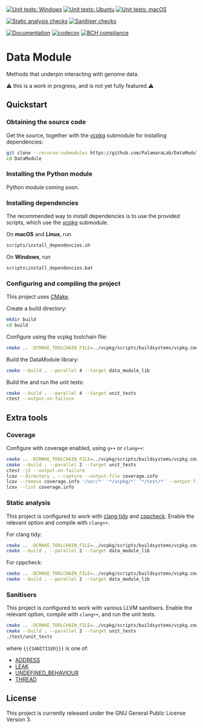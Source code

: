 [![Unit tests: Windows](https://github.com/PalamaraLab/DataModule/workflows/Unit%20tests:%20Windows/badge.svg)](https://github.com/PalamaraLab/DataModule/actions)
[![Unit tests: Ubuntu](https://github.com/PalamaraLab/DataModule/workflows/Unit%20tests:%20Ubuntu/badge.svg)](https://github.com/PalamaraLab/DataModule/actions)
[![Unit tests: macOS](https://github.com/PalamaraLab/DataModule/workflows/Unit%20tests:%20macOS/badge.svg)](https://github.com/PalamaraLab/DataModule/actions)

[![Static analysis checks](https://github.com/PalamaraLab/DataModule/workflows/Static%20analysis%20checks/badge.svg)](https://github.com/PalamaraLab/DataModule/actions)
[![Sanitiser checks](https://github.com/PalamaraLab/DataModule/workflows/Sanitiser%20checks/badge.svg)](https://github.com/PalamaraLab/DataModule/actions)

[![Documentation](https://readthedocs.org/projects/data-module/badge/?version=latest)](https://data-module.readthedocs.io/en/latest/?badge=latest)
[![codecov](https://codecov.io/gh/PalamaraLab/DataModule/branch/main/graph/badge.svg)](https://codecov.io/gh/PalamaraLab/DataModule)
[![BCH compliance](https://bettercodehub.com/edge/badge/PalamaraLab/DataModule?branch=main)](https://bettercodehub.com/results/PalamaraLab/DataModule)

# Data Module

Methods that underpin interacting with genome data.

:warning: this is a work in progress, and is not yet fully featured :warning:

## Quickstart

### Obtaining the source code

Get the source, together with the [vcpkg](https://github.com/microsoft/vcpkg) submodule for installing dependencies:

```bash
git clone --recurse-submodules https://github.com/PalamaraLab/DataModule.git
cd DataModule
```

### Installing the Python module

Python module coming soon.

### Installing dependencies

The recommended way to install dependencies is to use the provided scripts, which use the [vcpkg](https://github.com/microsoft/vcpkg) submodule.

On **macOS** and **Linux**, run

```bash
scripts/install_dependencies.sh
```

On **Windows**, run

```bash
scripts\install_dependencies.bat
```

### Configuring and compiling the project

This project uses [CMake](https://cmake.org/).

Create a build directory:

```bash
mkdir build
cd build
```

Configure using the vcpkg toolchain file:

```bash
cmake .. -DCMAKE_TOOLCHAIN_FILE=../vcpkg/scripts/buildsystems/vcpkg.cmake
```

Build the DataModule library:

```bash
cmake --build . --parallel 4 --target data_module_lib
```

Build the and run the unit tests:

```bash
cmake --build . --parallel 4 --target unit_tests
ctest --output-on-failure
```

## Extra tools

### Coverage

Configure with coverage enabled, using `g++` or `clang++`:

```bash
cmake .. -DCMAKE_TOOLCHAIN_FILE=../vcpkg/scripts/buildsystems/vcpkg.cmake -DCMAKE_BUILD_TYPE=Debug -DENABLE_COVERAGE=ON
cmake --build . --parallel 2 --target unit_tests
ctest -j2 --output-on-failure
lcov --directory . --capture --output-file coverage.info
lcov --remove coverage.info '/usr/*' '*/vcpkg/*' '*/test/*' --output-file coverage.info
lcov --list coverage.info
```

### Static analysis

This project is configured to work with [clang tidy](https://clang.llvm.org/extra/clang-tidy/) and [cppcheck](http://cppcheck.sourceforge.net/).
Enable the relevant option and compile with `clang++`.

For clang tidy:

```bash
cmake .. -DCMAKE_TOOLCHAIN_FILE=../vcpkg/scripts/buildsystems/vcpkg.cmake -DCMAKE_BUILD_TYPE=Debug -DENABLE_CLANG_TIDY=ON
cmake --build . --parallel 2 --target data_module_lib
```

For cppcheck:

```bash
cmake .. -DCMAKE_TOOLCHAIN_FILE=../vcpkg/scripts/buildsystems/vcpkg.cmake -DCMAKE_BUILD_TYPE=Debug -DENABLE_CPPCHECK=ON
cmake --build . --parallel 2 --target data_module_lib
```

### Sanitisers

This project is configured to work with various LLVM sanitisers.
Enable the relevant option, compile with `clang++`, and run the unit tests.

```bash
cmake .. -DCMAKE_TOOLCHAIN_FILE=../vcpkg/scripts/buildsystems/vcpkg.cmake -DCMAKE_BUILD_TYPE=Debug -DENABLE_SANITISER_{{{SANITISER}}}=ON
cmake --build . --parallel 2 --target unit_tests
./test/unit_tests
```

where `{{{SANITISER}}}` is one of:

- [ADDRESS](https://clang.llvm.org/docs/AddressSanitizer.html)
- [LEAK](https://clang.llvm.org/docs/LeakSanitizer.html)
- [UNDEFINED_BEHAVIOUR](https://clang.llvm.org/docs/UndefinedBehaviorSanitizer.html)
- [THREAD](https://clang.llvm.org/docs/ThreadSanitizer.html)

## License

This project is currently released under the GNU General Public License Version 3.

